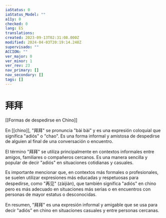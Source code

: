 ```yaml
---
iaStatus: 0
iaStatus_Model: ""
a11y: 0
checked: 0
lang: ES
translations: 
created: 2023-09-13T02:31:08.000Z
modified: 2024-04-03T20:19:14.248Z
supervisado: ""
ACCION: ""
ver_major: 0
ver_minor: 1
ver_rev: 23
nav_primary: []
nav_secondary: []
tags: []
---
```

# 拜拜

[[Formas de despedirse en Chino]]

En [[chino]], "拜拜" se pronuncia "bài bài" y es una expresión coloquial que significa "adiós" o "chao". Es una forma informal y amistosa de despedirse de alguien al final de una conversación o encuentro.

El término "拜拜" se utiliza principalmente en contextos informales entre amigos, familiares o compañeros cercanos. Es una manera sencilla y popular de decir "adiós" en situaciones cotidianas y casuales.

Es importante mencionar que, en contextos más formales o profesionales, se suelen utilizar expresiones más educadas y respetuosas para despedirse, como "再见" (zàijiàn), que también significa "adiós" en chino pero es más adecuado en situaciones más serias o en encuentros con personas de mayor estatus o desconocidas.

En resumen, "拜拜" es una expresión informal y amigable que se usa para decir "adiós" en chino en situaciones casuales y entre personas cercanas.